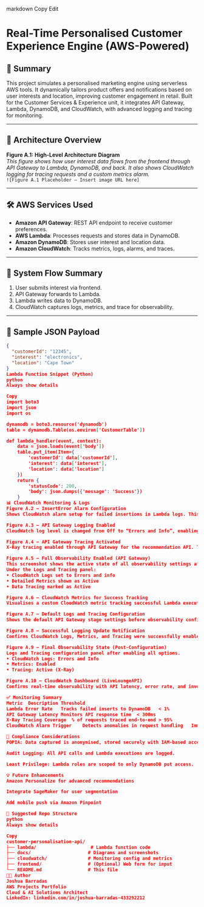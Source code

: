 
markdown
Copy
Edit
# Real-Time Personalised Customer Experience Engine (AWS-Powered)

## 📌 Summary
This project simulates a personalised marketing engine using serverless AWS tools. It dynamically tailors product offers and notifications based on user interests and location, improving customer engagement in retail. Built for the Customer Services & Experience unit, it integrates API Gateway, Lambda, DynamoDB, and CloudWatch, with advanced logging and tracing for monitoring.

---

## 🧠 Architecture Overview

**Figure A.1: High-Level Architecture Diagram**  
*This figure shows how user interest data flows from the frontend through API Gateway to Lambda, DynamoDB, and back. It also shows CloudWatch logging for tracing requests and a custom metrics alarm.*  
`![Figure A.1 Placeholder – Insert image URL here]`

---

## 🛠️ AWS Services Used

- **Amazon API Gateway**: REST API endpoint to receive customer preferences.
- **AWS Lambda**: Processes requests and stores data in DynamoDB.
- **Amazon DynamoDB**: Stores user interest and location data.
- **Amazon CloudWatch**: Tracks metrics, logs, alarms, and traces.

---

## 🔄 System Flow Summary

1. User submits interest via frontend.
2. API Gateway forwards to Lambda.
3. Lambda writes data to DynamoDB.
4. CloudWatch captures logs, metrics, and trace for observability.

---

## 🧪 Sample JSON Payload

```json
{
  "customerId": "12345",
  "interest": "electronics",
  "location": "Cape Town"
}
Lambda Function Snippet (Python)
python
Always show details

Copy
import boto3
import json
import os

dynamodb = boto3.resource('dynamodb')
table = dynamodb.Table(os.environ['CustomerTable'])

def lambda_handler(event, context):
    data = json.loads(event['body'])
    table.put_item(Item={
        'customerId': data['customerId'],
        'interest': data['interest'],
        'location': data['location']
    })
    return {
        'statusCode': 200,
        'body': json.dumps({'message': 'Success'})
    }
📊 CloudWatch Monitoring & Logs
Figure A.2 – InsertError Alarm Configuration
Shows CloudWatch alarm setup for failed insertions in Lambda logs. This ensures real-time notification of function errors affecting customer data handling.

Figure A.3 – API Gateway Logging Enabled
CloudWatch log level is changed from Off to “Errors and Info”, enabling both success and error logs for all incoming API requests.

Figure A.4 – API Gateway Tracing Activated
X-Ray tracing enabled through API Gateway for the recommendation API. This helps track end-to-end request journeys for performance insights.

Figure A.5 – Full Observability Enabled (API Gateway)
This screenshot shows the active state of all observability settings after configuration.
Under the Logs and Tracing panel:
• CloudWatch Logs set to Errors and info
• Detailed Metrics shown as Active
• Data Tracing marked as Active

Figure A.6 – CloudWatch Metrics for Success Tracking
Visualises a custom CloudWatch metric tracking successful Lambda executions, confirming API health over time.

Figure A.7 – Default Logs and Tracing Configuration
Shows the default API Gateway stage settings before observability configuration. Logging, tracing, and metrics are disabled at this stage.

Figure A.8 – Successful Logging Update Notification
Confirms CloudWatch Logs, Metrics, and Tracing were successfully enabled for the dev stage of the API Gateway.

Figure A.9 – Final Observability State (Post-Configuration)
Logs and Tracing configuration panel after enabling all options.
• CloudWatch Logs: Errors and Info
• Metrics: Enabled
• Tracing: Active (X-Ray)

Figure A.10 – CloudWatch Dashboard (LiveLoungeAPI)
Confirms real-time observability with API latency, error rate, and invocation count tracking.

✅ Monitoring Summary
Metric	Description	Threshold
Lambda Error Rate	Tracks failed inserts to DynamoDB	< 1%
API Gateway Latency	Monitors API response time	< 300ms
X-Ray Tracing Coverage	% of requests traced end-to-end	> 95%
CloudWatch Alarm Trigger	Detects anomalies in request handling	Immediate

🔐 Compliance Considerations
POPIA: Data captured is anonymised, stored securely with IAM-based access.

Audit Logging: All API calls and Lambda executions are logged.

Least Privilege: Lambda roles are scoped to only DynamoDB put access.

💡 Future Enhancements
Amazon Personalize for advanced recommendations

Integrate SageMaker for user segmentation

Add mobile push via Amazon Pinpoint

📁 Suggested Repo Structure
python
Always show details

Copy
customer-personalisation-api/
├── lambda/                    # Lambda function code
├── docs/                     # Diagrams and screenshots
├── cloudwatch/               # Monitoring config and metrics
├── frontend/                 # (Optional) Web form for input
└── README.md                 # This file
🧑‍💻 Author
Joshua Barradas
AWS Projects Portfolio
Cloud & AI Solutions Architect
LinkedIn: linkedin.com/in/joshua-barradas-433292212
